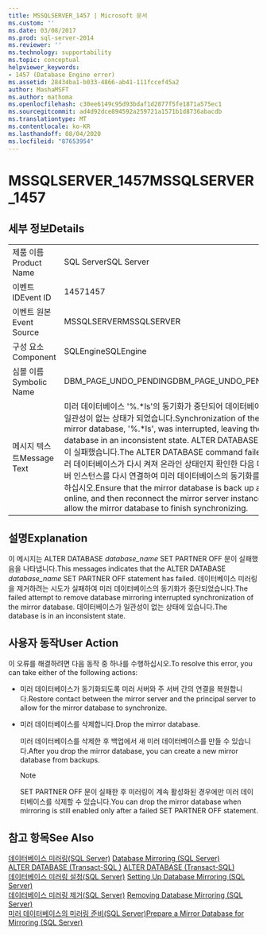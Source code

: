 ```yaml
---
title: MSSQLSERVER_1457 | Microsoft 문서
ms.custom: ''
ms.date: 03/08/2017
ms.prod: sql-server-2014
ms.reviewer: ''
ms.technology: supportability
ms.topic: conceptual
helpviewer_keywords:
- 1457 (Database Engine error)
ms.assetid: 28434ba1-b033-4866-ab41-111fccef45a2
author: MashaMSFT
ms.author: mathoma
ms.openlocfilehash: c30ee6149c95d93bdaf1d2877f5fe1871a575ec1
ms.sourcegitcommit: ad4d92dce894592a259721a1571b1d8736abacdb
ms.translationtype: MT
ms.contentlocale: ko-KR
ms.lasthandoff: 08/04/2020
ms.locfileid: "87653954"
---
```

# <a name="mssqlserver_1457"></a><span data-ttu-id="8d7fe-102">MSSQLSERVER_1457</span><span class="sxs-lookup"><span data-stu-id="8d7fe-102">MSSQLSERVER_1457</span></span>
    
## <a name="details"></a><span data-ttu-id="8d7fe-103">세부 정보</span><span class="sxs-lookup"><span data-stu-id="8d7fe-103">Details</span></span>  
  
|||  
|-|-|  
|<span data-ttu-id="8d7fe-104">제품 이름</span><span class="sxs-lookup"><span data-stu-id="8d7fe-104">Product Name</span></span>|<span data-ttu-id="8d7fe-105">SQL Server</span><span class="sxs-lookup"><span data-stu-id="8d7fe-105">SQL Server</span></span>|  
|<span data-ttu-id="8d7fe-106">이벤트 ID</span><span class="sxs-lookup"><span data-stu-id="8d7fe-106">Event ID</span></span>|<span data-ttu-id="8d7fe-107">1457</span><span class="sxs-lookup"><span data-stu-id="8d7fe-107">1457</span></span>|  
|<span data-ttu-id="8d7fe-108">이벤트 원본</span><span class="sxs-lookup"><span data-stu-id="8d7fe-108">Event Source</span></span>|<span data-ttu-id="8d7fe-109">MSSQLSERVER</span><span class="sxs-lookup"><span data-stu-id="8d7fe-109">MSSQLSERVER</span></span>|  
|<span data-ttu-id="8d7fe-110">구성 요소</span><span class="sxs-lookup"><span data-stu-id="8d7fe-110">Component</span></span>|<span data-ttu-id="8d7fe-111">SQLEngine</span><span class="sxs-lookup"><span data-stu-id="8d7fe-111">SQLEngine</span></span>|  
|<span data-ttu-id="8d7fe-112">심볼 이름</span><span class="sxs-lookup"><span data-stu-id="8d7fe-112">Symbolic Name</span></span>|<span data-ttu-id="8d7fe-113">DBM_PAGE_UNDO_PENDING</span><span class="sxs-lookup"><span data-stu-id="8d7fe-113">DBM_PAGE_UNDO_PENDING</span></span>|  
|<span data-ttu-id="8d7fe-114">메시지 텍스트</span><span class="sxs-lookup"><span data-stu-id="8d7fe-114">Message Text</span></span>|<span data-ttu-id="8d7fe-115">미러 데이터베이스 '%.\*ls'의 동기화가 중단되어 데이터베이스가 일관성이 없는 상태가 되었습니다.</span><span class="sxs-lookup"><span data-stu-id="8d7fe-115">Synchronization of the mirror database, '%.\*ls', was interrupted, leaving the database in an inconsistent state.</span></span> <span data-ttu-id="8d7fe-116">ALTER DATABASE 명령이 실패했습니다.</span><span class="sxs-lookup"><span data-stu-id="8d7fe-116">The ALTER DATABASE command failed.</span></span> <span data-ttu-id="8d7fe-117">미러 데이터베이스가 다시 켜져 온라인 상태인지 확인한 다음 미러 서버 인스턴스를 다시 연결하여 미러 데이터베이스의 동기화를 완료하십시오.</span><span class="sxs-lookup"><span data-stu-id="8d7fe-117">Ensure that the mirror database is back up and online, and then reconnect the mirror server instance and allow the mirror database to finish synchronizing.</span></span>|  
  
## <a name="explanation"></a><span data-ttu-id="8d7fe-118">설명</span><span class="sxs-lookup"><span data-stu-id="8d7fe-118">Explanation</span></span>  
 <span data-ttu-id="8d7fe-119">이 메시지는 ALTER DATABASE *database_name* SET PARTNER OFF 문이 실패했음을 나타냅니다.</span><span class="sxs-lookup"><span data-stu-id="8d7fe-119">This messages indicates that the ALTER DATABASE *database_name* SET PARTNER OFF statement has failed.</span></span> <span data-ttu-id="8d7fe-120">데이터베이스 미러링을 제거하려는 시도가 실패하여 미러 데이터베이스의 동기화가 중단되었습니다.</span><span class="sxs-lookup"><span data-stu-id="8d7fe-120">The failed attempt to remove database mirroring interrupted synchronization of the mirror database.</span></span> <span data-ttu-id="8d7fe-121">데이터베이스가 일관성이 없는 상태에 있습니다.</span><span class="sxs-lookup"><span data-stu-id="8d7fe-121">The database is in an inconsistent state.</span></span>  
  
## <a name="user-action"></a><span data-ttu-id="8d7fe-122">사용자 동작</span><span class="sxs-lookup"><span data-stu-id="8d7fe-122">User Action</span></span>  
 <span data-ttu-id="8d7fe-123">이 오류를 해결하려면 다음 동작 중 하나를 수행하십시오.</span><span class="sxs-lookup"><span data-stu-id="8d7fe-123">To resolve this error, you can take either of the following actions:</span></span>  
  
-   <span data-ttu-id="8d7fe-124">미러 데이터베이스가 동기화되도록 미러 서버와 주 서버 간의 연결을 복원합니다.</span><span class="sxs-lookup"><span data-stu-id="8d7fe-124">Restore contact between the mirror server and the principal server to allow for the mirror database to synchronize.</span></span>  
  
-   <span data-ttu-id="8d7fe-125">미러 데이터베이스를 삭제합니다.</span><span class="sxs-lookup"><span data-stu-id="8d7fe-125">Drop the mirror database.</span></span>  
  
     <span data-ttu-id="8d7fe-126">미러 데이터베이스를 삭제한 후 백업에서 새 미러 데이터베이스를 만들 수 있습니다.</span><span class="sxs-lookup"><span data-stu-id="8d7fe-126">After you drop the mirror database, you can create a new mirror database from backups.</span></span>  
  
    > [!NOTE]  
    >  <span data-ttu-id="8d7fe-127">SET PARTNER OFF 문이 실패한 후 미러링이 계속 활성화된 경우에만 미러 데이터베이스를 삭제할 수 있습니다.</span><span class="sxs-lookup"><span data-stu-id="8d7fe-127">You can drop the mirror database when mirroring is still enabled only after a failed SET PARTNER OFF statement.</span></span>  
  
## <a name="see-also"></a><span data-ttu-id="8d7fe-128">참고 항목</span><span class="sxs-lookup"><span data-stu-id="8d7fe-128">See Also</span></span>  
 <span data-ttu-id="8d7fe-129">[데이터베이스 미러링&#40;SQL Server&#41;](../../database-engine/database-mirroring/database-mirroring-sql-server.md) </span><span class="sxs-lookup"><span data-stu-id="8d7fe-129">[Database Mirroring &#40;SQL Server&#41;](../../database-engine/database-mirroring/database-mirroring-sql-server.md) </span></span>  
 <span data-ttu-id="8d7fe-130">[ALTER DATABASE &#40;Transact-SQL &#41;](/sql/t-sql/statements/alter-database-transact-sql) </span><span class="sxs-lookup"><span data-stu-id="8d7fe-130">[ALTER DATABASE &#40;Transact-SQL&#41;](/sql/t-sql/statements/alter-database-transact-sql) </span></span>  
 <span data-ttu-id="8d7fe-131">[데이터베이스 미러링 설정&#40;SQL Server&#41;](../../database-engine/database-mirroring/setting-up-database-mirroring-sql-server.md) </span><span class="sxs-lookup"><span data-stu-id="8d7fe-131">[Setting Up Database Mirroring &#40;SQL Server&#41;](../../database-engine/database-mirroring/setting-up-database-mirroring-sql-server.md) </span></span>  
 <span data-ttu-id="8d7fe-132">[데이터베이스 미러링 제거&#40;SQL Server&#41;](../../database-engine/database-mirroring/removing-database-mirroring-sql-server.md) </span><span class="sxs-lookup"><span data-stu-id="8d7fe-132">[Removing Database Mirroring &#40;SQL Server&#41;](../../database-engine/database-mirroring/removing-database-mirroring-sql-server.md) </span></span>  
 [<span data-ttu-id="8d7fe-133">미러 데이터베이스의 미러링 준비&#40;SQL Server&#41;</span><span class="sxs-lookup"><span data-stu-id="8d7fe-133">Prepare a Mirror Database for Mirroring &#40;SQL Server&#41;</span></span>](../../database-engine/database-mirroring/prepare-a-mirror-database-for-mirroring-sql-server.md)  
  
  
